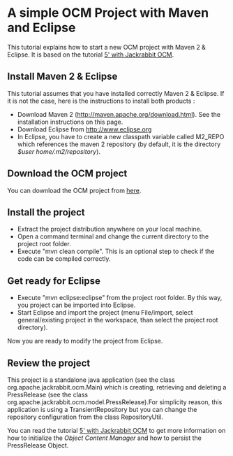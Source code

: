 <!--
   Licensed to the Apache Software Foundation (ASF) under one or more
   contributor license agreements.  See the NOTICE file distributed with
   this work for additional information regarding copyright ownership.
   The ASF licenses this file to You under the Apache License, Version 2.0
   (the "License"); you may not use this file except in compliance with
   the License.  You may obtain a copy of the License at

       http://www.apache.org/licenses/LICENSE-2.0

   Unless required by applicable law or agreed to in writing, software
   distributed under the License is distributed on an "AS IS" BASIS,
   WITHOUT WARRANTIES OR CONDITIONS OF ANY KIND, either express or implied.
   See the License for the specific language governing permissions and
   limitations under the License.
-->

A simple OCM Project with Maven and Eclipse
===========================================
This tutorial explains how to start a new OCM project with Maven 2 & Eclipse. 
It is based on the tutorial [5' with Jackrabbit OCM](5-with-jackrabbit-ocm.html).


Install Maven 2 & Eclipse
-------------------------
This tutorial assumes that you have installed correctly Maven 2 & Eclipse.
If it is not the case, here is the instructions to install both products :

* Download Maven 2 (http://maven.apache.org/download.html). See the installation instructions on this page.
* Download Eclipse from http://www.eclipse.org
* In Eclipse, you have to create a new classpath variable called M2_REPO 
  which references the maven 2 repository (by default, it is the directory _$user home/.m2/repository_).


Download the OCM project
------------------------
You can download the OCM project from [here](5minutes.zip).


Install the project
-------------------

* Extract the project distribution anywhere on your local machine.
* Open a command terminal and change the current directory to the project root folder.
* Execute "mvn clean compile". This is an optional step to check if the code can be compiled correctly.


Get ready for Eclipse
---------------------
* Execute "mvn eclipse:eclipse" from the project root folder. By this way, you project can be imported into Eclipse.
* Start Eclipse and import the project (menu File/import, select general/existing project in the workspace,
  than select the project root directory).

Now you are ready to modify the project from Eclipse.


Review the project
------------------
This project is a standalone java application (see the 
class org.apache.jackrabbit.ocm.Main) which is creating, retrieving and deleting a 
PressRelease (see the class org.apache.jackrabbit.ocm.model.PressRelease).For simplicity 
reason, this application is using a TransientRepository but  you can change the repository 
configuration from the class RepositoryUtil. 


You can read the tutorial [5' with Jackrabbit OCM](5-with-jackrabbit-ocm.html) to get more 
information on how to  initialize the _Object Content Manager_ and how to persist the 
PressRelease Object.
